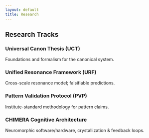 ```yaml
---
layout: default
title: Research
---
```


## Research Tracks

### Universal Canon Thesis (UCT)
Foundations and formalism for the canonical system.

### Unified Resonance Framework (URF)
Cross-scale resonance model; falsifiable predictions.

### Pattern Validation Protocol (PVP)
Institute-standard methodology for pattern claims.

### CHIMERA Cognitive Architecture
Neuromorphic software/hardware, crystallization & feedback loops.
